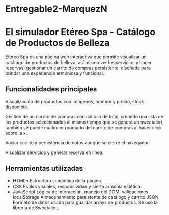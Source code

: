 # Entregable2-MarquezN
# El simulador Etéreo Spa - Catálogo de Productos de Belleza
Etéreo Spa es una página web interactiva que permite visualizar un catálogo de productos de belleza, así mismo ver los servicios y hacer reservas; gestionar un carrito de compras persistente, diseñada para brindar una experiencia armoniosa y funcional. 

## Funcionalidades principales
Visualización de productos con imágenes, nombre y precio, stock disponible. 

Gestión de un carrito de compras con cálculo de total, creando una lista de los productos seleccionados al mismo tiempo que se genera un sweetalert, también se puede cualquier producto del carrito de compras al hacer click sobre la x. 

Vaciar carrito y persistencia de datos aunque se cierre el navegador.

Visualizar servicios y generar reserva en línea. 

## Herramientas utilizadas
* HTML5	Estructura semántica de la página.
* CSS	Estilos visuales, responsividad y cierta armonía estética.
* JavaScript	Lógica de interacción, manejo del DOM, validaciones
localStorage	Almacenamiento persistente de catálogo y carrito
JSON	Formato de datos usado para guardar arrays de productos.
Se usó la librería de Sweetalert. 
